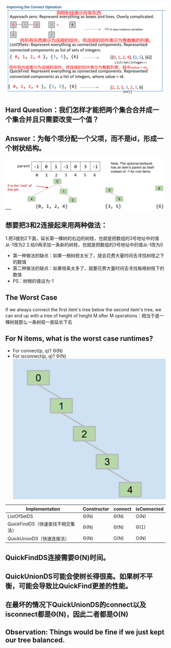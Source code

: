 ![](附件/Pasted%20image%2020251005190250.png)
## Hard Question：我们怎样才能把两个集合合并成一个集合并且只需要改变一个值？

## Answer：为每个项分配一个父项，而不是id，形成一个树状结构。
![](附件/Pasted%20image%2020251005190907.png)

## 想要把3和2连接起来用两种做法：
1.把3接到2下面，延长第一棵树的右边的树枝，也就是把数组的3号地址中的值从-1改为2
2.给0再添加一条新的树枝，也就是把数组的3号地址中的值从-1改为0
- 第一种做法的缺点：如果一根树枝太长了，就会花费大量时间去寻找树枝之下的数值
- 第二种做法的缺点：如果枝条太多了，就要花费大量时间去寻找每根树枝下的数值
- PS：树根的值设为-1

## The Worst Case
If we always connect the first item's tree below the second item's tree, we can end up with a tree of height of height M after M operations：相当于是一棵树就那么一条树枝一直延长下去

## For N items, what is the worst case runtimes?
- For connect(p, q)?  Θ(N)
- For isconnect(p, q)? Θ(N)
![](附件/Pasted%20image%2020251005190937.png)

| Implementation         | Constructor | connect | isConnected |
| ---------------------- | ----------- | ------- | ----------- |
| ListOfSetDS            | Θ(N)        | Θ(N)    | O(N)        |
| QuickFindDS（快速查找不相交集法） | Θ(N)        | Θ(N)    | Θ(1)        |
| QuickUnionDS（快速连接法）    | Θ(N)        | O(N)    | O(N)        |

## QuickFindDS连接需要Θ(N)时间。

## QuickUnionDS可能会使树长得很高。如果树不平衡，可能会导致比QuickFind更差的性能。

## 在最坏的情况下QuickUnionDS的connect以及isconnect都是Θ(N)，因此二者都是O(N)

## Observation: Things would be fine if we just kept our tree balanced.

